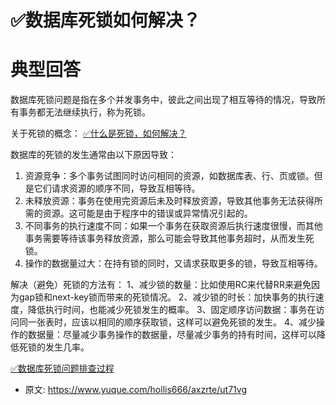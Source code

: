 # ✅数据库死锁如何解决？
<!--page header-->

<a name="YMDVB"></a>
# 典型回答

数据库死锁问题是指在多个并发事务中，彼此之间出现了相互等待的情况，导致所有事务都无法继续执行，称为死锁。

关于死锁的概念：
[✅什么是死锁，如何解决？](https://www.yuque.com/hollis666/axzrte/mtdxsd?view=doc_embed)

数据库的死锁的发生通常由以下原因导致：

1. 资源竞争：多个事务试图同时访问相同的资源，如数据库表、行、页或锁。但是它们请求资源的顺序不同，导致互相等待。
2. 未释放资源：事务在使用完资源后未及时释放资源，导致其他事务无法获得所需的资源。这可能是由于程序中的错误或异常情况引起的。
3. 不同事务的执行速度不同：如果一个事务在获取资源后执行速度很慢，而其他事务需要等待该事务释放资源，那么可能会导致其他事务超时，从而发生死锁。
4. 操作的数据量过大：在持有锁的同时，又请求获取更多的锁，导致互相等待。

解决（避免）死锁的方法有：
1、减少锁的数量：比如使用RC来代替RR来避免因为gap锁和next-key锁而带来的死锁情况。
2、减少锁的时长：加快事务的执行速度，降低执行时间，也能减少死锁发生的概率。
3、固定顺序访问数据：事务在访问同一张表时，应该以相同的顺序获取锁，这样可以避免死锁的发生。
4、减少操作的数据量：尽量减少事务操作的数据量，尽量减少事务的持有时间，这样可以降低死锁的发生几率。

[✅数据库死锁问题排查过程](https://www.yuque.com/hollis666/axzrte/yywypm?view=doc_embed)


<!--page footer-->
- 原文: <https://www.yuque.com/hollis666/axzrte/ut71vg>